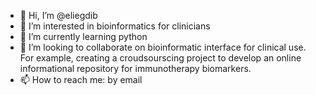 - 👋 Hi, I’m @eliegdib
- 👀 I’m interested in bioinformatics for clinicians
- 🌱 I’m currently learning python
- 💞️ I’m looking to collaborate on bioinformatic interface for clinical use. For example, creating a croudsourscing project to develop an online informational repository for immunotherapy biomarkers.
- 📫 How to reach me: by email

<!---
eliegdib/eliegdib is a ✨ special ✨ repository because its `README.md` (this file) appears on your GitHub profile.
You can click the Preview link to take a look at your changes.
--->

